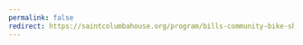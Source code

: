 ```yaml
---
permalink: false
redirect: https://saintcolumbahouse.org/program/bills-community-bike-shop/
---
```

